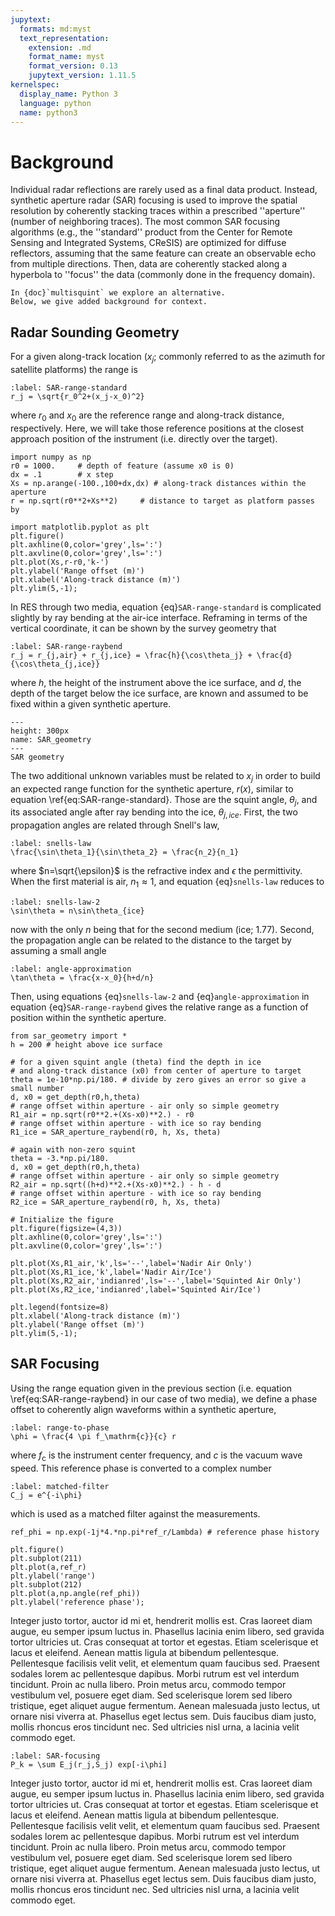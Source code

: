 ```yaml
---
jupytext:
  formats: md:myst
  text_representation:
    extension: .md
    format_name: myst
    format_version: 0.13
    jupytext_version: 1.11.5
kernelspec:
  display_name: Python 3
  language: python
  name: python3
---
```


# Background

<!--- SAR processing -->
Individual radar reflections are rarely used as a final data product.
Instead, synthetic aperture radar (SAR) focusing is used to improve the spatial resolution by coherently stacking traces within a prescribed ''aperture'' (number of neighboring traces).
The most common SAR focusing algorithms (e.g., the ''standard'' product from the Center for Remote Sensing and Integrated Systems, CReSIS) are optimized for diffuse reflectors, assuming that the same feature can create an observable echo from multiple directions.
Then, data are coherently stacked along a hyperbola to ''focus'' the data (commonly done in the frequency domain).

```{note}
In {doc}`multisquint` we explore an alternative.
Below, we give added background for context.
```

## Radar Sounding Geometry

For a given along-track location ($x_j$; commonly referred to as the azimuth for satellite platforms) the range is
```{math}
:label: SAR-range-standard
r_j = \sqrt{r_0^2+(x_j-x_0)^2}
```
where $r_0$ and $x_0$ are the reference range and along-track distance, respectively.
Here, we will take those reference positions at the closest approach position of the instrument (i.e. directly over the target).

```{code-cell}
import numpy as np
r0 = 1000.     # depth of feature (assume x0 is 0)
dx = .1        # x step
Xs = np.arange(-100.,100+dx,dx) # along-track distances within the aperture
r = np.sqrt(r0**2+Xs**2)     # distance to target as platform passes by
```

```{code-cell}
import matplotlib.pyplot as plt
plt.figure()
plt.axhline(0,color='grey',ls=':')
plt.axvline(0,color='grey',ls=':')
plt.plot(Xs,r-r0,'k-')
plt.ylabel('Range offset (m)')
plt.xlabel('Along-track distance (m)')
plt.ylim(5,-1);
```

In RES through two media, equation {eq}`SAR-range-standard` is complicated slightly by ray bending at the air-ice interface.
Reframing in terms of the vertical coordinate, it can be shown by the survey geometry that
```{math}
:label: SAR-range-raybend
r_j = r_{j,air} + r_{j,ice} = \frac{h}{\cos\theta_j} + \frac{d}{\cos\theta_{j,ice}}
```
where $h$, the height of the instrument above the ice surface, and $d$, the depth of the target below the ice surface, are known and assumed to be fixed within a given synthetic aperture. 

```{figure} ./figures/SAR_geometry.png
---
height: 300px
name: SAR_geometry
---
SAR geometry
```

The two additional unknown variables must be related to $x_j$ in order to build an expected range function for the synthetic aperture, $r(x)$, similar to equation \ref{eq:SAR-range-standard}.
Those are the squint angle, $\theta_j$, and its associated angle after ray bending into the ice, $\theta_{j,ice}$.
First, the two propagation angles are related through Snell's law,
```{math}
:label: snells-law
\frac{\sin\theta_1}{\sin\theta_2} = \frac{n_2}{n_1}
```
where $n=\sqrt{\epsilon}$ is the refractive index and $\epsilon$ the permittivity.
When the first material is air, $n_1\approx1$, and equation {eq}`snells-law` reduces to
```{math}
:label: snells-law-2
\sin\theta = n\sin\theta_{ice}
```
now with the only $n$ being that for the second medium (ice; 1.77).
Second, the propagation angle can be related to the distance to the target by assuming a small angle
```{math}
:label: angle-approximation
\tan\theta = \frac{x-x_0}{h+d/n}
```
Then, using equations {eq}`snells-law-2` and {eq}`angle-approximation` in equation {eq}`SAR-range-raybend` gives the relative range as a function of position within the synthetic aperture.

```{code-cell}
from sar_geometry import *
h = 200 # height above ice surface

# for a given squint angle (theta) find the depth in ice 
# and along-track distance (x0) from center of aperture to target
theta = 1e-10*np.pi/180. # divide by zero gives an error so give a small number
d, x0 = get_depth(r0,h,theta)
# range offset within aperture - air only so simple geometry
R1_air = np.sqrt(r0**2.+(Xs-x0)**2.) - r0
# range offset within aperture - with ice so ray bending
R1_ice = SAR_aperture_raybend(r0, h, Xs, theta)

# again with non-zero squint
theta = -3.*np.pi/180.
d, x0 = get_depth(r0,h,theta)
# range offset within aperture - air only so simple geometry
R2_air = np.sqrt((h+d)**2.+(Xs-x0)**2.) - h - d
# range offset within aperture - with ice so ray bending
R2_ice = SAR_aperture_raybend(r0, h, Xs, theta)
```

```{code-cell}
# Initialize the figure
plt.figure(figsize=(4,3))
plt.axhline(0,color='grey',ls=':')
plt.axvline(0,color='grey',ls=':')

plt.plot(Xs,R1_air,'k',ls='--',label='Nadir Air Only')
plt.plot(Xs,R1_ice,'k',label='Nadir Air/Ice')
plt.plot(Xs,R2_air,'indianred',ls='--',label='Squinted Air Only')
plt.plot(Xs,R2_ice,'indianred',label='Squinted Air/Ice')

plt.legend(fontsize=8)
plt.xlabel('Along-track distance (m)')
plt.ylabel('Range offset (m)')
plt.ylim(5,-1);
```

## SAR Focusing

Using the range equation given in the previous section (i.e. equation \ref{eq:SAR-range-raybend} in our case of two media), we define a phase offset to coherently align waveforms within a synthetic aperture,
```{math}
:label: range-to-phase
\phi = \frac{4 \pi f_\mathrm{c}}{c} r
```
where $f_\mathrm{c}$ is the instrument center frequency, and $c$ is the vacuum wave speed.
This reference phase is converted to a complex number
```{math}
:label: matched-filter
C_j = e^{-i\phi}
```
which is used as a matched filter against the measurements.

```{code-cell}
ref_phi = np.exp(-1j*4.*np.pi*ref_r/Lambda) # reference phase history

plt.figure()
plt.subplot(211)
plt.plot(a,ref_r)
plt.ylabel('range')
plt.subplot(212)
plt.plot(a,np.angle(ref_phi))
plt.ylabel('reference phase');
```

Integer justo tortor, auctor id mi et, hendrerit mollis est. Cras laoreet diam augue, eu semper ipsum luctus in. Phasellus lacinia enim libero, sed gravida tortor ultricies ut. Cras consequat at tortor et egestas. Etiam scelerisque et lacus et eleifend. Aenean mattis ligula at bibendum pellentesque. Pellentesque facilisis velit velit, et elementum quam faucibus sed. Praesent sodales lorem ac pellentesque dapibus. Morbi rutrum est vel interdum tincidunt. Proin ac nulla libero. Proin metus arcu, commodo tempor vestibulum vel, posuere eget diam. Sed scelerisque lorem sed libero tristique, eget aliquet augue fermentum. Aenean malesuada justo lectus, ut ornare nisi viverra at. Phasellus eget lectus sem. Duis faucibus diam justo, mollis rhoncus eros tincidunt nec. Sed ultricies nisl urna, a lacinia velit commodo eget.

```{math}
:label: SAR-focusing
P_k = \sum E_j(r_j,S_j) exp[-i\phi]
```

Integer justo tortor, auctor id mi et, hendrerit mollis est. Cras laoreet diam augue, eu semper ipsum luctus in. Phasellus lacinia enim libero, sed gravida tortor ultricies ut. Cras consequat at tortor et egestas. Etiam scelerisque et lacus et eleifend. Aenean mattis ligula at bibendum pellentesque. Pellentesque facilisis velit velit, et elementum quam faucibus sed. Praesent sodales lorem ac pellentesque dapibus. Morbi rutrum est vel interdum tincidunt. Proin ac nulla libero. Proin metus arcu, commodo tempor vestibulum vel, posuere eget diam. Sed scelerisque lorem sed libero tristique, eget aliquet augue fermentum. Aenean malesuada justo lectus, ut ornare nisi viverra at. Phasellus eget lectus sem. Duis faucibus diam justo, mollis rhoncus eros tincidunt nec. Sed ultricies nisl urna, a lacinia velit commodo eget.